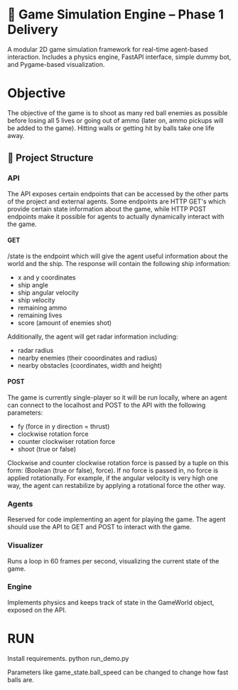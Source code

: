 # 🚀 Game Simulation Engine – Phase 1 Delivery

A modular 2D game simulation framework for real-time agent-based interaction. Includes a physics engine, FastAPI interface, simple dummy bot, and Pygame-based visualization.

# Objective
The objective of the game is to shoot as many red ball enemies as possible before losing all 5 lives or going out of ammo (later on, ammo pickups will be added to the game). Hitting walls or getting hit by balls take one life away.

## 📁 Project Structure

### API
The API exposes certain endpoints that can be accessed by the other parts of the project and external agents. Some endpoints are HTTP GET's which provide certain state information about the game, while HTTP POST endpoints make it possible for agents to actually dynamically interact with the game.

#### GET
/state is the endpoint which will give the agent useful information about the world and the ship. The response will contain the following ship information:
* x and y coordinates
* ship angle
* ship angular velocity
* ship velocity
* remaining ammo
* remaining lives
* score (amount of enemies shot)

Additionally, the agent will get radar information including:
* radar radius
* nearby enemies (their cooordinates and radius)
* nearby obstacles (coordinates, width and height)

#### POST
The game is currently single-player so it will be run locally, where an agent can connect to the localhost and POST to the API with the following parameters:
* fy (force in y direction = thrust)
* clockwise rotation force 
* counter clockwiser rotation force
* shoot (true or false)

Clockwise and counter clockwise rotation force is passed by a tuple on this form: (Boolean (true or false), force). If no force is passed in, no force is applied rotationally. For example, if the angular velocity is very high one way, the agent can restabilize by applying a rotational force the other way.

### Agents
Reserved for code implementing an agent for playing the game. The agent should use the API to GET and POST to interact with the game.

### Visualizer 
Runs a loop in 60 frames per second, visualizing the current state of the game.

### Engine
Implements physics and keeps track of state in the GameWorld object, exposed on the API.


# RUN
Install requirements.
python run_demo.py

Parameters like game_state.ball_speed can be changed to change how fast balls are.
